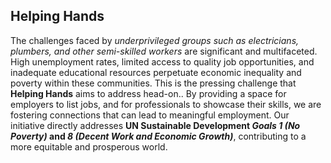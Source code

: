 ## Helping Hands

The challenges faced by _underprivileged groups such as electricians, plumbers, and other semi-skilled workers_ are significant and multifaceted. High unemployment rates, limited access to quality job opportunities, and inadequate educational resources perpetuate economic inequality and poverty within these communities. This is the pressing challenge that **Helping Hands** aims to address head-on.. By providing a space for employers to list jobs, and for professionals to showcase their skills, we are fostering connections that can lead to meaningful employment. Our initiative directly addresses **UN Sustainable Development *Goals 1 (No Poverty)* and *8 (Decent Work and Economic Growth)***, contributing to a more equitable and prosperous world.
